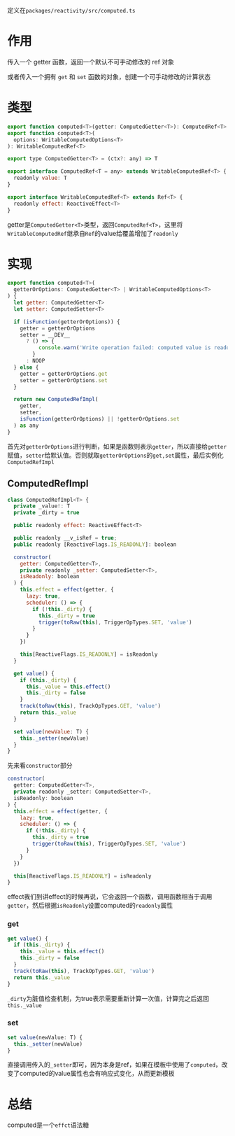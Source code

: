定义在`packages/reactivity/src/computed.ts`

# 作用

传入一个 getter 函数，返回一个默认不可手动修改的 ref 对象

或者传入一个拥有 `get` 和 `set` 函数的对象，创建一个可手动修改的计算状态

# 类型

```js
export function computed<T>(getter: ComputedGetter<T>): ComputedRef<T>
export function computed<T>(
  options: WritableComputedOptions<T>
): WritableComputedRef<T>

export type ComputedGetter<T> = (ctx?: any) => T

export interface ComputedRef<T = any> extends WritableComputedRef<T> {
  readonly value: T
}

export interface WritableComputedRef<T> extends Ref<T> {
  readonly effect: ReactiveEffect<T>
}
```

getter是`ComputedGetter<T>`类型，返回`ComputedRef<T>`，这里将`WritableComputedRef`继承自`Ref`的value给覆盖增加了`readonly`

# 实现

```js
export function computed<T>(
  getterOrOptions: ComputedGetter<T> | WritableComputedOptions<T>
) {
  let getter: ComputedGetter<T>
  let setter: ComputedSetter<T>

  if (isFunction(getterOrOptions)) {
    getter = getterOrOptions
    setter = __DEV__
      ? () => {
          console.warn('Write operation failed: computed value is readonly')
        }
      : NOOP
  } else {
    getter = getterOrOptions.get
    setter = getterOrOptions.set
  }

  return new ComputedRefImpl(
    getter,
    setter,
    isFunction(getterOrOptions) || !getterOrOptions.set
  ) as any
}
```

首先对`getterOrOptions`进行判断，如果是函数则表示`getter`，所以直接给`getter`赋值，`setter`给默认值。否则就取`getterOrOptions`的`get,set`属性，最后实例化`ComputedRefImpl`

## ComputedRefImpl

```js
class ComputedRefImpl<T> {
  private _value!: T
  private _dirty = true

  public readonly effect: ReactiveEffect<T>

  public readonly __v_isRef = true;
  public readonly [ReactiveFlags.IS_READONLY]: boolean

  constructor(
    getter: ComputedGetter<T>,
    private readonly _setter: ComputedSetter<T>,
    isReadonly: boolean
  ) {
    this.effect = effect(getter, {
      lazy: true,
      scheduler: () => {
        if (!this._dirty) {
          this._dirty = true
          trigger(toRaw(this), TriggerOpTypes.SET, 'value')
        }
      }
    })

    this[ReactiveFlags.IS_READONLY] = isReadonly
  }

  get value() {
    if (this._dirty) {
      this._value = this.effect()
      this._dirty = false
    }
    track(toRaw(this), TrackOpTypes.GET, 'value')
    return this._value
  }

  set value(newValue: T) {
    this._setter(newValue)
  }
}
```

先来看`constructor`部分

```js
constructor(
  getter: ComputedGetter<T>,
  private readonly _setter: ComputedSetter<T>,
  isReadonly: boolean
) {
  this.effect = effect(getter, {
    lazy: true,
    scheduler: () => {
      if (!this._dirty) {
        this._dirty = true
        trigger(toRaw(this), TriggerOpTypes.SET, 'value')
      }
    }
  })

  this[ReactiveFlags.IS_READONLY] = isReadonly
}
```

effect我们到讲effect的时候再说，它会返回一个函数，调用函数相当于调用`getter`，然后根据`isReadonly`设置computed的`readonly`属性

### get

```js
get value() {
  if (this._dirty) {
    this._value = this.effect()
    this._dirty = false
  }
  track(toRaw(this), TrackOpTypes.GET, 'value')
  return this._value
}
```

`_dirty`为脏值检查机制，为true表示需要重新计算一次值，计算完之后返回`this._value`

### set

```js
set value(newValue: T) {
  this._setter(newValue)
}
```

直接调用传入的`_setter`即可，因为本身是ref，如果在模板中使用了`computed`，改变了computed的value属性也会有响应式变化，从而更新模板

# 总结

computed是一个`effct`语法糖
